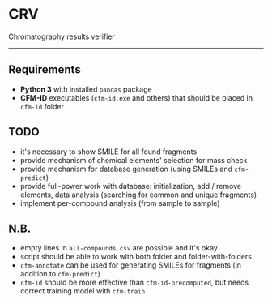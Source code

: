 CRV
===
Chromatography results verifier
___

## Requirements
* **Python 3** with installed `pandas` package
* **CFM-ID** executables (`cfm-id.exe` and others) that should be placed in `cfm-id` folder

## TODO
* it's necessary to show SMILE for all found fragments
* provide mechanism of chemical elements' selection for mass check
* provide mechanism for database generation (using SMILEs and `cfm-predict`)
* provide full-power work with database: initialization, add / remove elements, data analysis (searching for common and unique fragments)
* implement per-compound analysis (from sample to sample)

## N.B.
* empty lines in `all-compounds.csv` are possible and it's okay
* script should be able to work with both folder and folder-with-folders
* `cfm-annotate` can be used for generating SMILEs for fragments (in addition to `cfm-predict`)
* `cfm-id` should be more effective than `cfm-id-precomputed`, but needs correct training model with `cfm-train`